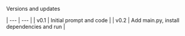 Versions and updates

| --- | --- |
| v0.1 | Initial prompt and code |
| v0.2 | Add main.py, install dependencies and run |
